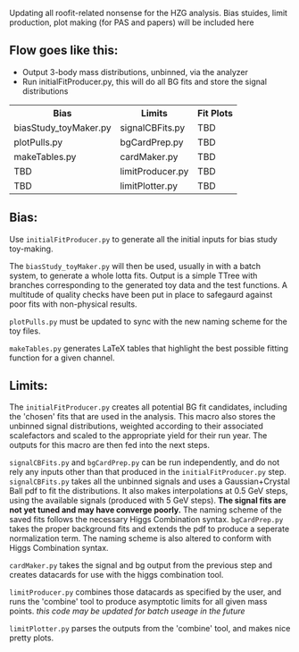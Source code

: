 Updating all roofit-related nonsense for the HZG analysis.  Bias stuides, limit production, plot making (for PAS and papers) will be included here

Flow goes like this:
--------------------
 * Output 3-body mass distributions, unbinned, via the analyzer
 * Run initialFitProducer.py, this will do all BG fits and store the signal distributions

<table>
  <tr>
    <th>Bias</th><th>Limits</th><th>Fit Plots</th>
  </tr>
  <tr>
    <td>biasStudy_toyMaker.py</td><td>signalCBFits.py</td><td>TBD</td>
  </tr>
  <tr>
    <td>plotPulls.py</td><td>bgCardPrep.py</td><td>TBD</td>
  </tr>
  <tr>
    <td>makeTables.py</td><td>cardMaker.py</td><td>TBD</td>
  </tr>
  <tr>
    <td>TBD</td><td>limitProducer.py</td><td>TBD</td>
  </tr>
  <tr>
    <td>TBD</td><td>limitPlotter.py</td><td>TBD</td>
  </tr>
</table>

Bias:
-----
Use `initialFitProducer.py` to generate all the initial inputs for bias study toy-making.

The `biasStudy_toyMaker.py` will then be used, usually in with a batch system, to generate a whole lotta fits.  Output is a simple TTree with branches corresponding to the generated toy data and the test functions.  A multitude of quality checks have been put in place to safegaurd against poor fits with non-physical results.

`plotPulls.py` must be updated to sync with the new naming scheme for the toy files.

`makeTables.py` generates LaTeX tables that highlight the best possible fitting function for a given channel.

Limits:
-------
The `initialFitProducer.py` creates all potential BG fit candidates, including the 'chosen' fits that are used in the analysis.  This macro also stores the unbinned signal distributions, weighted according to their associated scalefactors and scaled to the appropriate yield for their run year.  The outputs for this macro are then fed into the next steps.

`signalCBFits.py` and `bgCardPrep.py` can be run independently, and do not rely any inputs other than that produced in the `initialFitProducer.py` step.  `signalCBFits.py` takes all the unbinned signals and uses a Gaussian+Crystal Ball pdf to fit the distributions.  It also makes interpolations at 0.5 GeV steps, using the available signals (produced with 5 GeV steps).  **The signal fits are not yet tuned and may have converge poorly.**  The naming scheme of the saved fits follows the
necessary Higgs Combination syntax.  `bgCardPrep.py` takes the proper background fits and extends the pdf to produce a seperate normalization term.  The naming scheme is also altered to conform with Higgs Combination syntax.

`cardMaker.py` takes the signal and bg output from the previous step and creates datacards for use with the higgs combination tool.

`limitProducer.py` combines those datacards as specified by the user, and runs the 'combine' tool to produce asymptotic limits for all given mass points. *this code may be updated for batch useage in the future*

`limitPlotter.py` parses the outputs from the 'combine' tool, and makes nice pretty plots.


